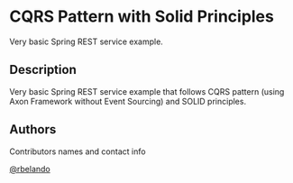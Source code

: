 # CQRS Pattern with Solid Principles

Very basic Spring REST service example.

## Description

Very basic Spring REST service example that follows CQRS pattern (using Axon
Framework without Event
Sourcing) and SOLID principles.

## Authors

Contributors names and contact info

[@rbelando](https://twitter.com/rbelando)

